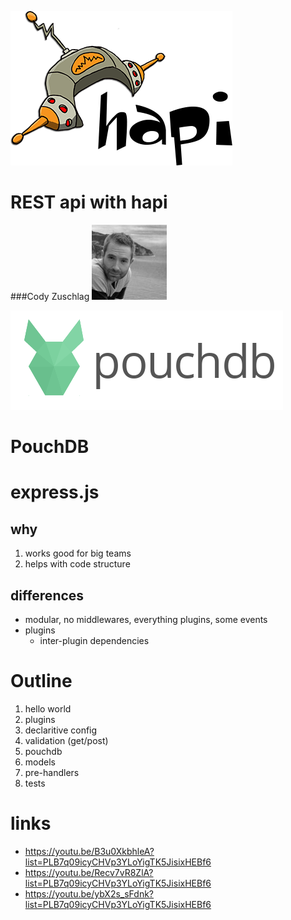 ![hapi logo](images/hapi.png)

# REST api with hapi

###Cody Zuschlag
![cody](images/cody1_bw_100px.jpg)


![pouchdb logo](images/pouchdb.png)

# PouchDB



# express.js


## why

1. works good for big teams
  1. helps with code structure


## differences

* modular, no middlewares, everything plugins, some events
* plugins
  * inter-plugin dependencies



# Outline
1. hello world
2. plugins
3. declaritive config
4. validation (get/post)
5. pouchdb
6. models
7. pre-handlers
8. tests



# links

* https://youtu.be/B3u0XkbhleA?list=PLB7q09icyCHVp3YLoYigTK5JisixHEBf6
* https://youtu.be/Recv7vR8ZlA?list=PLB7q09icyCHVp3YLoYigTK5JisixHEBf6
* https://youtu.be/ybX2s_sFdnk?list=PLB7q09icyCHVp3YLoYigTK5JisixHEBf6
